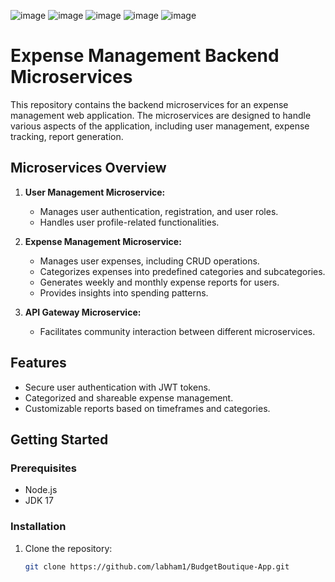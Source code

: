 ![image](https://github.com/labham1/BudgetBoutique-App/assets/65909814/79ba1cca-f200-4592-9070-f14dc493c298)
![image](https://github.com/labham1/BudgetBoutique-App/assets/65909814/b7e4356c-68a7-4894-bf03-03fcefacc014)
![image](https://github.com/labham1/BudgetBoutique-App/assets/65909814/5dc2df77-cafd-4556-8af3-c4c4a8fec2ac)
![image](https://github.com/labham1/BudgetBoutique-App/assets/65909814/38c8841a-1588-49c7-b96a-c8d55cf5b1fe)
![image](https://github.com/labham1/BudgetBoutique-App/assets/65909814/8b7b5f5f-02ab-42e2-87c9-a51604760fb2)

# Expense Management Backend Microservices

This repository contains the backend microservices for an expense management web application. The microservices are designed to handle various aspects of the application, including user management, expense tracking, report generation.

## Microservices Overview

1. **User Management Microservice:**
   - Manages user authentication, registration, and user roles.
   - Handles user profile-related functionalities.

2. **Expense Management Microservice:**
   - Manages user expenses, including CRUD operations.
   - Categorizes expenses into predefined categories and subcategories.
   - Generates weekly and monthly expense reports for users.
   - Provides insights into spending patterns.

4. **API Gateway Microservice:**
   - Facilitates community interaction between different microservices.

## Features

- Secure user authentication with JWT tokens.
- Categorized and shareable expense management.
- Customizable reports based on timeframes and categories.

## Getting Started

### Prerequisites

- Node.js
- JDK 17

### Installation

1. Clone the repository:

   ```bash
   git clone https://github.com/labham1/BudgetBoutique-App.git





